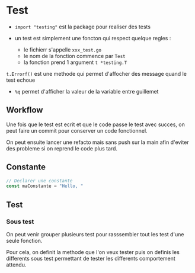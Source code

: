 # Test

- `import "testing"` est la package pour realiser des tests

- un test est simplement une foncton qui respect quelque regles :
  - le fichierr s'appelle `xxx_test.go`
  - le nom de la fonction commence par `Test`
  - la fonction prend 1 argument `t *testing.T`

`t.Errorf()` est une methode qui permet d'affocher des message quand le test echoue

- `%q` permet d'afficher la valeur de la variable entre guillemet

## Workflow

Une fois que le test est ecrit et que le code passe le test avec succes, on peut faire un commit pour conserver un code fonctionnel.

On peut ensuite lancer une refacto mais sans push sur la main afin d'eviter des probleme si on reprend le code plus tard.

## Constante

```go
// Declarer une constante
const maConstante = "Hello, "
```

## Test

### Sous test

On peut venir grouper plusieurs test pour rasssembler tout les test d'une seule fonction.

Pour cela, on definit la methode que l'on veux tester puis on definis les differents sous test permettant de tester les differents comportement attendu.
